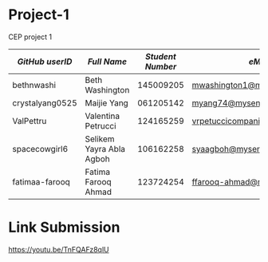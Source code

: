 # Project-1
CEP project 1

|*GitHub userID*|*Full Name*|*Student Number*|*eMail*|   
|--------|-----------|----------------|-------|
|bethnwashi|Beth Washington|145009205|mwashington1@myseneca.ca|
|crystalyang0525|Maijie Yang|061205142|myang74@myseneca.ca|
|ValPettru|Valentina Petrucci|124165259|vrpetuccicompanion@myseneca.ca|
|spacecowgirl6|Selikem Yayra Abla Agboh|106162258|syaagboh@myseneca.ca|
|fatimaa-farooq| Fatima Farooq Ahmad|123724254|ffarooq-ahmad@myseneca.ca|

# Link Submission
https://youtu.be/TnFQAFz8qlU

